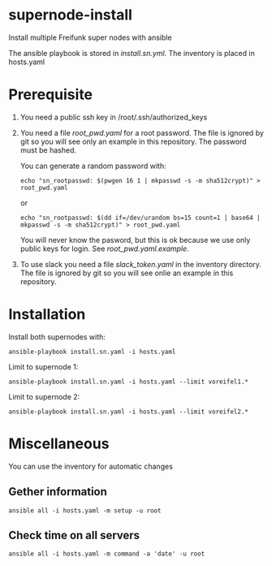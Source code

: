 # supernode-install
Install multiple Freifunk super nodes with ansible

The ansible playbook is stored in *install.sn.yml*. The inventory is placed in hosts.yaml

# Prerequisite

 1. You need a public ssh key in /root/.ssh/authorized_keys
 2. You need a file *root_pwd.yaml* for a root password.  The file is ignored by git so you will see only an example in this repository. The password must be hashed.

    You can generate a random password with:

    `echo "sn_rootpasswd: $(pwgen 16 1 | mkpasswd -s -m sha512crypt)" > root_pwd.yaml`

    or

    `echo "sn_rootpasswd: $(dd if=/dev/urandom bs=15 count=1 | base64 | mkpasswd -s -m sha512crypt)" > root_pwd.yaml`

    You will never know the pasword, but this is ok because we use only public keys for login.
    See *root_pwd.yaml.example*. 
 
 3. To use slack you need a file *slack_token.yaml* in the inventory directory.
    The file is ignored by git so you will see onlie an example in this repository.
 

# Installation

Install both supernodes with:

`ansible-playbook install.sn.yaml -i hosts.yaml`

Limit to supernode 1:

`ansible-playbook install.sn.yaml -i hosts.yaml --limit voreifel1.*`

Limit to supernode 2:

`ansible-playbook install.sn.yaml -i hosts.yaml --limit voreifel2.*`

# Miscellaneous

You can use the inventory for automatic changes

## Gether information

`ansible all -i hosts.yaml -m setup -u root`

## Check time on all servers

`ansible all -i hosts.yaml -m command -a 'date' -u root`




